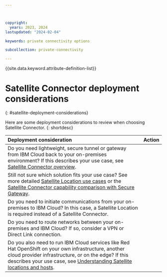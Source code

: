 ```yaml
---



copyright:
  years: 2023, 2024
lastupdated: "2024-02-04"

keywords: private connectivity options

subcollection: private-connectivity

---
```


{{site.data.keyword.attribute-definition-list}}

# Satellite Connector deployment considerations
{: #satellite-deployment-considerations}

Here are some deployment considerations to review when choosing Satellite Connector.
{: shortdesc}

| Deployment consideration | Action |
|:----|:-----|
| Do you need lightweight, secure tunnel or gateway from IBM Cloud back to your on-premises environment? If this describes your use case, see [Satellite Connector overview](/docs/satellite?topic=satellite-understand-connectors). | |
| Still not sure which solution fits your use case? See more detailed [Satellite Location use cases](/docs/satellite?topic=satellite-use-case) or the [Satellite Connector capability comparison with Secure Gateway](/docs/satellite?topic=satellite-connector-and-secure-gateway#capability-comparison). ||
| Do you need to initiate communications from your on-premises to IBM Cloud? In this case, a Satellite Location is required instead of a Satellite Connector. ||
| Do you need to route networks between your on-premises and IBM Cloud? If so, consider a VPN or Direct Link connection. ||
| Do you also need to run IBM Cloud services like Red Hat OpenShift on your own infrastructure, another cloud provider infrastructure, or on the edge? If this describes your use case, see [Understanding Satellite locations and hosts](/docs/satellite?topic=satellite-location-host). ||

